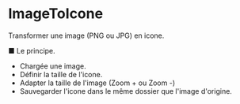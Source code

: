 # ImageToIcone
Transformer une image (PNG ou JPG) en icone.

■ Le principe.
- Chargée une image.
- Définir la taille de l'icone.
- Adapter la taille de l'image (Zoom + ou  Zoom -)
- Sauvegarder l'icone dans le même dossier que l'image d'origine.


